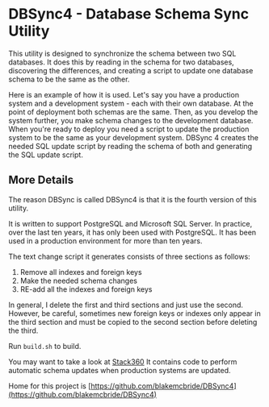 # DBSync4 - Database Schema Sync Utility

This utility is designed to synchronize the schema between two SQL databases.
It does this by reading in the schema for two databases, discovering the differences,
and creating a script to update one database schema to be the same as the other.

Here is an example of how it is used.  Let's say you have a production system and
a development system - each with their own database.  At the point of deployment 
both schemas are the same.  Then, as you develop the system further, you make schema 
changes to the development database.  When you're ready to deploy you need a script to 
update the production system to be the same as your development system.  DBSync 4 
creates the needed SQL update script by reading the schema of both and generating
the SQL update script.

## More Details

The reason DBSync is called DBSync4 is that it is the fourth version of this utility.

It is written to support PostgreSQL and Microsoft SQL Server.  In practice, over the last 
ten years, it has only been used with PostgreSQL.  It has been used in a production environment 
for more than ten years.

The text change script it generates consists of three sections as follows:

1. Remove all indexes and foreign keys
2. Make the needed schema changes
3. RE-add all the indexes and foreign keys

In general, I delete the first and third sections and just use the second.  However,
be careful, sometimes new foreign keys or indexes only appear in the third section and must be
copied to the second section before deleting the third.

Run ```build.sh``` to build.

You may want to take a look at [Stack360](https://github.com/blakemcbride/Stack360-Backend)
It contains code to perform automatic schema updates when production systems are updated.

Home for this project is [https://github.com/blakemcbride/DBSync4](https://github.com/blakemcbride/DBSync4)


